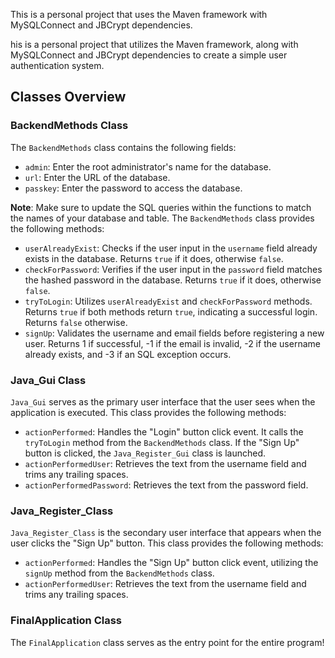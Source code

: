 This is a personal project that uses the Maven framework with MySQLConnect and JBCrypt dependencies.

his is a personal project that utilizes the Maven framework, along with MySQLConnect and JBCrypt dependencies to create a simple user authentication system.

Classes Overview
----------------

### BackendMethods Class

The `BackendMethods` class contains the following fields:

-   `admin`: Enter the root administrator's name for the database.
-   `url`: Enter the URL of the database.
-   `passkey`: Enter the password to access the database.

**Note**: Make sure to update the SQL queries within the functions to match the names of your database and table.
The `BackendMethods` class provides the following methods:

-   `userAlreadyExist`: Checks if the user input in the `username` field already exists in the database. Returns `true` if it does, otherwise `false`.
-   `checkForPassword`: Verifies if the user input in the `password` field matches the hashed password in the database. Returns `true` if it does, otherwise `false`.
-   `tryToLogin`: Utilizes `userAlreadyExist` and `checkForPassword` methods. Returns `true` if both methods return `true`, indicating a successful login. Returns `false` otherwise.
-   `signUp`: Validates the username and email fields before registering a new user. Returns 1 if successful, -1 if the email is invalid, -2 if the username already exists, and -3 if an SQL exception occurs.
### Java_Gui Class

`Java_Gui` serves as the primary user interface that the user sees when the application is executed. This class provides the following methods:

-   `actionPerformed`: Handles the "Login" button click event. It calls the `tryToLogin` method from the `BackendMethods` class. If the "Sign Up" button is clicked, the `Java_Register_Gui` class is launched.
-   `actionPerformedUser`: Retrieves the text from the username field and trims any trailing spaces.
-   `actionPerformedPassword`: Retrieves the text from the password field.

### Java_Register_Class

`Java_Register_Class` is the secondary user interface that appears when the user clicks the "Sign Up" button. This class provides the following methods:
-   `actionPerformed`: Handles the "Sign Up" button click event, utilizing the `signUp` method from the `BackendMethods` class.
-   `actionPerformedUser`: Retrieves the text from the username field and trims any trailing spaces.

### FinalApplication Class

The `FinalApplication` class serves as the entry point for the entire program!
